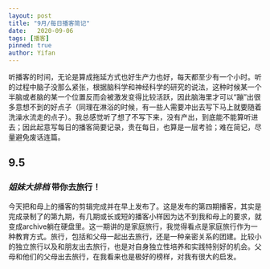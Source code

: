 ```yaml
---
layout: post
title: "9月/每日播客简记"
date:   2020-09-06
tags: [播客]
pinned: true 
author: Yifan
---
```


听播客的时间，无论是算成拖延方式也好生产力也好，每天都至少有一个小时。听的过程中脑子没那么紧张，根据脑科学和神经科学的研究的说法，这种时候某一个半脑或者脑的某一个位置反而会被激发变得比较活跃，因此脑海里才可以“蹦”出很多意想不到的好点子（同理在淋浴的时候，有一些人需要冲出去写下马上就要随着洗澡水流走的点子）。我总感觉听了想了不写下来，没有产出，到底能不能算听进去；因此起意写每日的播客简要记录，贵在每日，也算是一层考验；难在简记，尽量避免废话连篇。

## 9.5
### *姐妹大排档* 带你去旅行！

今天把和母上的播客的剪辑完成并在早上发布了。这是发布的第四期播客，其实是完成录制了的第九期，有几期或长或短的播客小样因为达不到我和母上的要求，就变成archive躺在硬盘里。这一期讲的是家庭旅行，我觉得看点是家庭旅行作为一种教育方式。旅行，包括和父母一起出去旅行，还是一种亲密关系的团建。比较小的独立旅行以及和朋友出去旅行，也是对自身独立性培养和实践特别好的机会。父母和他们的父母出去旅行，在我看来也是极好的榜样，对我有很大的启发。
